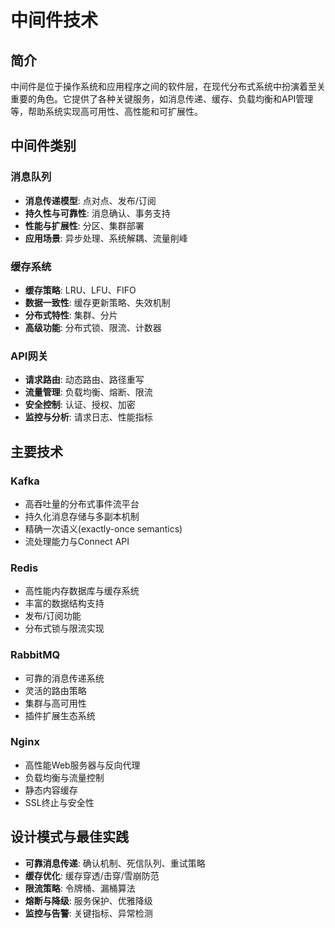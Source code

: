 # 中间件技术

## 简介

中间件是位于操作系统和应用程序之间的软件层，在现代分布式系统中扮演着至关重要的角色。它提供了各种关键服务，如消息传递、缓存、负载均衡和API管理等，帮助系统实现高可用性、高性能和可扩展性。

## 中间件类别

### 消息队列
- **消息传递模型**: 点对点、发布/订阅
- **持久性与可靠性**: 消息确认、事务支持
- **性能与扩展性**: 分区、集群部署
- **应用场景**: 异步处理、系统解耦、流量削峰

### 缓存系统
- **缓存策略**: LRU、LFU、FIFO
- **数据一致性**: 缓存更新策略、失效机制
- **分布式特性**: 集群、分片
- **高级功能**: 分布式锁、限流、计数器

### API网关
- **请求路由**: 动态路由、路径重写
- **流量管理**: 负载均衡、熔断、限流
- **安全控制**: 认证、授权、加密
- **监控与分析**: 请求日志、性能指标

## 主要技术

### Kafka
- 高吞吐量的分布式事件流平台
- 持久化消息存储与多副本机制
- 精确一次语义(exactly-once semantics)
- 流处理能力与Connect API

### Redis
- 高性能内存数据库与缓存系统
- 丰富的数据结构支持
- 发布/订阅功能
- 分布式锁与限流实现

### RabbitMQ
- 可靠的消息传递系统
- 灵活的路由策略
- 集群与高可用性
- 插件扩展生态系统

### Nginx
- 高性能Web服务器与反向代理
- 负载均衡与流量控制
- 静态内容缓存
- SSL终止与安全性

## 设计模式与最佳实践

- **可靠消息传递**: 确认机制、死信队列、重试策略
- **缓存优化**: 缓存穿透/击穿/雪崩防范
- **限流策略**: 令牌桶、漏桶算法
- **熔断与降级**: 服务保护、优雅降级
- **监控与告警**: 关键指标、异常检测 